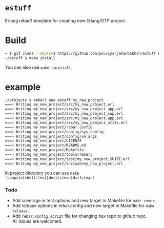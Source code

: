 # `estuff`
Erlang rebar3 template for creating new Erlang/OTP project.


# Build
```sh
~ $ git clone --depth=1 https://github.com/pouriya-jahanbakhsh/estuff && cd estuff
~/estuff $ make install
```
You can also use `make uninstall`


# example
```sh
~/projects $ rebar3 new estuff my_new_project
===> Writing my_new_project/src/my_new_project.erl
===> Writing my_new_project/src/my_new_project_app.erl
===> Writing my_new_project/src/my_new_project_sup.erl
===> Writing my_new_project/src/my_new_project.app.src
===> Writing my_new_project/src/my_new_project_utils.erl
===> Writing my_new_project/rebar.config
===> Writing my_new_project/config/sys.config
===> Writing my_new_project/config/vm.args
===> Writing my_new_project/LICENSE
===> Writing my_new_project/README.md
===> Writing my_new_project/Makefile
===> Writing my_new_project/tools/rebar3
===> Writing my_new_project/test/my_new_project_SUITE.erl
===> Writing my_new_project/include/my_new_project.hrl
```
In project directory you can use `make [compile|shell|test|docs|clean|distclean]`

### Todo
* Add coverage in test options and new target in Makefile for `make cover`.  
* Add release options in rebar.config and new target in Makefile for `make release`.
* Add `rebar.config.script` file for changing hex repo to github repo.  
All issues are welcomed.
